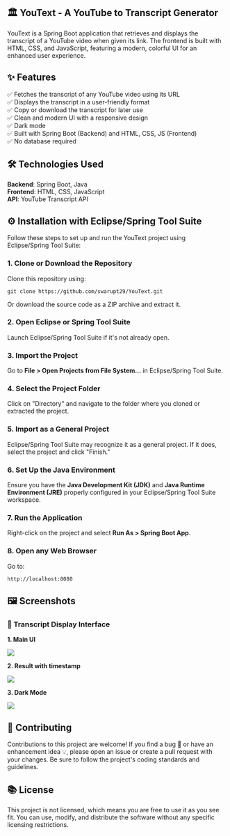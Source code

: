 ## 🏛️ YouText - A YouTube to Transcript Generator

YouText is a Spring Boot application that retrieves and displays the transcript of a YouTube video when given its link. The frontend is built with HTML, CSS, and JavaScript, featuring a modern, colorful UI for an enhanced user experience.

## ✨ Features

✅ Fetches the transcript of any YouTube video using its URL  
✅ Displays the transcript in a user-friendly format  
✅ Copy or download the transcript for later use  
✅ Clean and modern UI with a responsive design  
✅ Dark mode  
✅ Built with Spring Boot (Backend) and HTML, CSS, JS (Frontend)  
✅ No database required

## 🛠️ Technologies Used

**Backend**: Spring Boot, Java  
**Frontend**: HTML, CSS, JavaScript  
**API**: YouTube Transcript API

## ⚙️ Installation with Eclipse/Spring Tool Suite

Follow these steps to set up and run the YouText project using Eclipse/Spring Tool Suite:

### 1\. Clone or Download the Repository

Clone this repository using:

```plaintext
git clone https://github.com/swarupt29/YouText.git
```

Or download the source code as a ZIP archive and extract it.

### 2\. Open Eclipse or Spring Tool Suite

Launch Eclipse/Spring Tool Suite if it's not already open.

### 3\. Import the Project

Go to **File > Open Projects from File System...** in Eclipse/Spring Tool Suite.

### 4\. Select the Project Folder

Click on "Directory" and navigate to the folder where you cloned or extracted the project.

### 5\. Import as a General Project

Eclipse/Spring Tool Suite may recognize it as a general project. If it does, select the project and click "Finish."

### 6\. Set Up the Java Environment

Ensure you have the **Java Development Kit (JDK)** and **Java Runtime Environment (JRE)** properly configured in your Eclipse/Spring Tool Suite workspace.

### 7\. Run the Application

Right-click on the project and select **Run As > Spring Boot App**.

### 8\. Open any Web Browser

Go to:

```plaintext
http://localhost:8080
```

## 🖼️ Screenshots

### 📸 Transcript Display Interface

**1\. Main UI**

![](https://33333.cdn.cke-cs.com/kSW7V9NHUXugvhoQeFaf/images/2aa728140b1edd84274681a051c2d125a3e33a3bb556cc77.png)

**2\. Result with timestamp**

![](https://33333.cdn.cke-cs.com/kSW7V9NHUXugvhoQeFaf/images/61a2ba068547f295fc8e0ba497946682b04183465c394822.png)

**3\. Dark Mode**

![](https://33333.cdn.cke-cs.com/kSW7V9NHUXugvhoQeFaf/images/e703369d90e2cef6d94926d780ca5af00674e4e3cdf899d2.png)

## 🤝 Contributing

Contributions to this project are welcome! If you find a bug 🐞 or have an enhancement idea 💡, please open an issue or create a pull request with your changes. Be sure to follow the project's coding standards and guidelines.

## 📚 License

This project is not licensed, which means you are free to use it as you see fit. You can use, modify, and distribute the software without any specific licensing restrictions.
